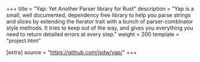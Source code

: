 +++
title = "Yap: Yet Another Parser library for Rust"
description = "Yap is a small, well documented, dependency free library to help you parse strings and slices by extending the Iterator trait with a bunch of parser-combinator style methods. It tries to keep out of the way, and gives you everything you need to return detailed errors at every step."
weight = 200
template = "project.html"

[extra]
source = "https://github.com/jsdw/yap/"
+++